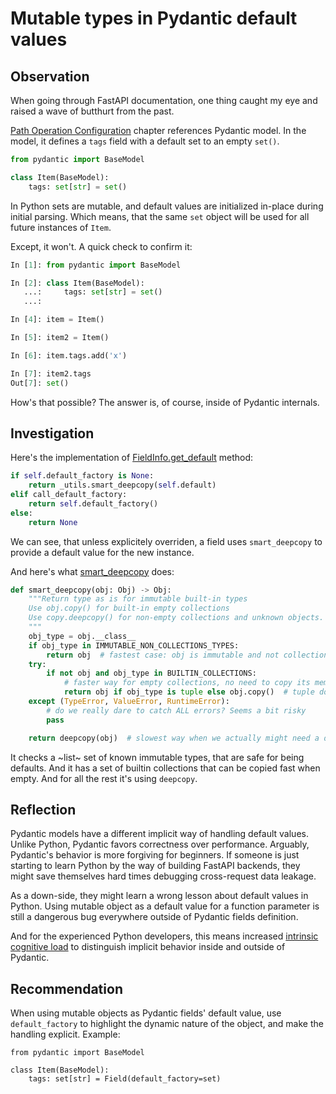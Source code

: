 # Mutable types in Pydantic default values

## Observation

When going through FastAPI documentation, one thing caught my eye and raised a wave of butthurt from the past.

[Path Operation Configuration](https://fastapi.tiangolo.com/tutorial/path-operation-configuration/#summary-and-description) chapter references Pydantic model.
In the model, it defines a `tags` field with a default set to an empty `set()`.

```python
from pydantic import BaseModel

class Item(BaseModel):
    tags: set[str] = set()
```

In Python sets are mutable, and default values are initialized in-place during initial parsing.
Which means, that the same `set` object will be used for all future instances of `Item`.

Except, it won't. A quick check to confirm it:

```python
In [1]: from pydantic import BaseModel

In [2]: class Item(BaseModel):
   ...:     tags: set[str] = set()
   ...:

In [4]: item = Item()

In [5]: item2 = Item()

In [6]: item.tags.add('x')

In [7]: item2.tags
Out[7]: set()
```

How's that possible? The answer is, of course, inside of Pydantic internals.

## Investigation

Here's the implementation of [FieldInfo.get_default](https://github.com/pydantic/pydantic/blob/v2.4.2/pydantic/fields.py#L493-L511) method:

```python
if self.default_factory is None:
    return _utils.smart_deepcopy(self.default)
elif call_default_factory:
    return self.default_factory()
else:
    return None
```

We can see, that unless explicitely overriden, a field uses `smart_deepcopy` to provide a default value for the new instance.

And here's what [smart_deepcopy](https://github.com/pydantic/pydantic/blob/v2.4.2/pydantic/_internal/_utils.py#L301-L317) does:

```python
def smart_deepcopy(obj: Obj) -> Obj:
    """Return type as is for immutable built-in types
    Use obj.copy() for built-in empty collections
    Use copy.deepcopy() for non-empty collections and unknown objects.
    """
    obj_type = obj.__class__
    if obj_type in IMMUTABLE_NON_COLLECTIONS_TYPES:
        return obj  # fastest case: obj is immutable and not collection therefore will not be copied anyway
    try:
        if not obj and obj_type in BUILTIN_COLLECTIONS:
            # faster way for empty collections, no need to copy its members
            return obj if obj_type is tuple else obj.copy()  # tuple doesn't have copy method
    except (TypeError, ValueError, RuntimeError):
        # do we really dare to catch ALL errors? Seems a bit risky
        pass

    return deepcopy(obj)  # slowest way when we actually might need a deepcopy
```

It checks a ~list~ set of known immutable types, that are safe for being defaults.
And it has a set of builtin collections that can be copied fast when empty.
And for all the rest it's using `deepcopy`.

## Reflection

Pydantic models have a different implicit way of handling default values.
Unlike Python, Pydantic favors correctness over performance.
Arguably, Pydantic's behavior is more forgiving for beginners.
If someone is just starting to learn Python by the way of building FastAPI backends,
they might save themselves hard times debugging cross-request data leakage.

As a down-side, they might learn a wrong lesson about default values in Python.
Using mutable object as a default value for a function parameter is still a dangerous bug
everywhere outside of Pydantic fields definition.

And for the experienced Python developers, this means increased [intrinsic cognitive load](source/17_notes/11-cognitive_load_is_what_matters.md) to distinguish implicit behavior inside and outside of Pydantic.

## Recommendation

When using mutable objects as Pydantic fields' default value, use `default_factory` to highlight the dynamic nature of the object, and make the handling explicit.
Example:

```
from pydantic import BaseModel

class Item(BaseModel):
    tags: set[str] = Field(default_factory=set)
```

